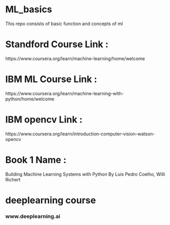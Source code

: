 # ML_basics
This repo consists of basic function and concepts of ml
<h1> Standford Course Link :</h1> https://www.coursera.org/learn/machine-learning/home/welcome

<h1> IBM ML Course Link : </h1> https://www.coursera.org/learn/machine-learning-with-python/home/welcome
<h1> IBM opencv Link : </h1> https://www.coursera.org/learn/introduction-computer-vision-watson-opencv
<h1>Book 1 Name : </h1> Building Machine Learning Systems with Python By Luis Pedro Coelho, Willi Richert 
<h1>deeplearning course</h1> <h3>www.deeplearning.ai
</h3>
